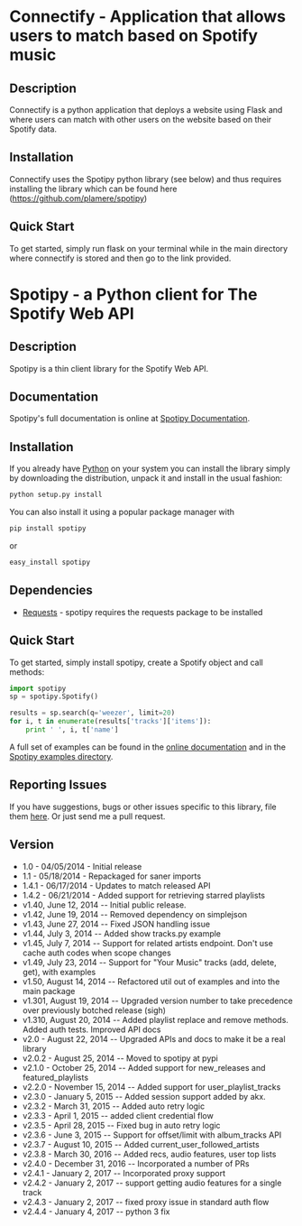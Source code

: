 # Connectify - Application that allows users to match based on Spotify music

## Description

Connectify is a python application that deploys a website using Flask and where users can match with other users on the website based on their Spotify data.

## Installation

Connectify uses the Spotipy python library (see below) and thus requires installing the library which can be found here (https://github.com/plamere/spotipy)

## Quick Start

To get started, simply run flask on your terminal while in the main directory where connectify is stored and then go to the link provided.




# Spotipy - a Python client for The Spotify Web API

## Description

Spotipy is a thin client library for the Spotify Web API.

## Documentation

Spotipy's full documentation is online at [Spotipy Documentation](http://spotipy.readthedocs.org/).


## Installation
If you already have [Python](http://www.python.org/) on your system you can install the library simply by downloading the distribution, unpack it and install in the usual fashion:

```bash
python setup.py install
```

You can also install it using a popular package manager with

```bash
pip install spotipy
```

or

```bash
easy_install spotipy
```


## Dependencies

- [Requests](https://github.com/kennethreitz/requests) - spotipy requires the requests package to be installed


## Quick Start
To get started, simply install spotipy, create a Spotify object and call methods:

```python
import spotipy
sp = spotipy.Spotify()

results = sp.search(q='weezer', limit=20)
for i, t in enumerate(results['tracks']['items']):
    print ' ', i, t['name']
```

A full set of examples can be found in the [online documentation](http://spotipy.readthedocs.org/) and in the [Spotipy examples directory](https://github.com/plamere/spotipy/tree/master/examples).


## Reporting Issues

If you have suggestions, bugs or other issues specific to this library, file them [here](https://github.com/plamere/spotipy/issues). Or just send me a pull request.

## Version

- 1.0 - 04/05/2014 - Initial release
- 1.1 - 05/18/2014 - Repackaged for saner imports
- 1.4.1 - 06/17/2014 - Updates to match released API
- 1.4.2 - 06/21/2014 - Added support for retrieving starred playlists
- v1.40, June 12, 2014 -- Initial public release.
- v1.42, June 19, 2014 -- Removed dependency on simplejson
- v1.43, June 27, 2014 -- Fixed JSON handling issue
- v1.44, July 3, 2014 -- Added show tracks.py example
- v1.45, July 7, 2014 -- Support for related artists endpoint. Don't use cache auth codes when scope changes
- v1.49, July 23, 2014 -- Support for "Your Music" tracks (add, delete, get), with examples
- v1.50, August 14, 2014  -- Refactored util out of examples and into the main package
- v1.301, August 19, 2014 -- Upgraded version number to take precedence over previously botched release (sigh)
- v1.310, August 20, 2014 -- Added playlist replace and remove methods. Added auth tests. Improved API docs
- v2.0 - August 22, 2014 -- Upgraded APIs and docs to make it be a real library
- v2.0.2 - August 25, 2014 -- Moved to spotipy at pypi
- v2.1.0 - October 25, 2014 -- Added support for new_releases and featured_playlists
- v2.2.0 - November 15, 2014 -- Added support for user_playlist_tracks
- v2.3.0 - January 5, 2015 -- Added session support added by akx.
- v2.3.2 - March 31, 2015 -- Added auto retry logic
- v2.3.3 - April 1, 2015 -- added client credential flow
- v2.3.5 - April 28, 2015 -- Fixed bug in auto retry logic
- v2.3.6 - June 3, 2015 -- Support for offset/limit with album_tracks API
- v2.3.7 - August 10, 2015 -- Added current_user_followed_artists
- v2.3.8 - March 30, 2016 -- Added recs, audio features, user top lists
- v2.4.0 - December 31, 2016 -- Incorporated a number of PRs
- v2.4.1 - January 2, 2017 -- Incorporated proxy support
- v2.4.2 - January 2, 2017 -- support getting audio features for a single track
- v2.4.3 - January 2, 2017 -- fixed proxy issue in standard auth flow
- v2.4.4 - January 4, 2017 -- python 3 fix
